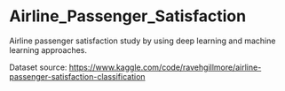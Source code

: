 # Airline_Passenger_Satisfaction
Airline passenger satisfaction study by using deep learning and machine learning approaches. 

Dataset source: https://www.kaggle.com/code/ravehgillmore/airline-passenger-satisfaction-classification
